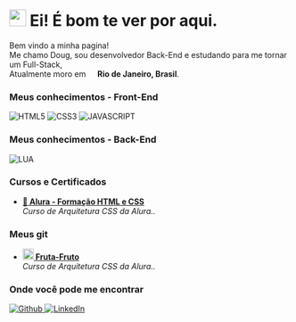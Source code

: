 <h1>
  <img src="https://emojis.slackmojis.com/emojis/images/1531849430/4246/blob-sunglasses.gif?1531849430" width="30"/>
  Ei! É bom te ver por aqui.
</h1>

<p>
  Bem vindo a minha pagina!</br>
  Me chamo Doug, sou desenvolvedor Back-End e estudando para me tornar um Full-Stack,</br>
  Atualmente moro em <img src="https://cdn-icons-png.flaticon.com/512/197/197386.png" width="13"/> <b>Rio de Janeiro, Brasil</b>. </p>

<h3>
  Meus conhecimentos - Front-End
</h3>

<p>
  <img alt="HTML5" src="https://img.shields.io/badge/HTML5-E34F26?style=for-the-badge&logo=html5&logoColor=white" />
  <img alt="CSS3" src="https://img.shields.io/badge/CSS3-1572B6?style=for-the-badge&logo=css3&logoColor=white" />
  <img alt="JAVASCRIPT" src="https://img.shields.io/badge/JavaScript-323330?style=for-the-badge&logo=javascript&logoColor=F7DF1E" />
</p>

<h3>
  Meus conhecimentos - Back-End
</h3>

<p>
  <img alt="LUA" src="https://img.shields.io/badge/Lua-2C2D72?style=for-the-badge&logo=lua&logoColor=white" />
</p>

<h3>
  Cursos e Certificados
</h3>

<ul>
  <li>
    <a href="https://cursos.alura.com.br/degree/certificate/edf31be9-9c1f-4652-b2fc-fd4a74ccf025">
      <b>
        📃 Alura - Formação HTML e CSS
      </b>
    </a>
    <br/>
    <i>
      Curso de Arquitetura CSS da Alura..
    </i>
  </li>
</ul>

<h3>
  Meus git
</h3>

<ul>
  <li>
    <a href="https://github.com/JnnDougg/Fruta-Fruto">
      <b>
        <img src="https://emojipedia-us.s3.dualstack.us-west-1.amazonaws.com/thumbs/240/apple/237/fire_1f525.png" width="20" alt="new" />
        Fruta-Fruto
      </b>
    </a>
    <br/>
    <i>
      Curso de Arquitetura CSS da Alura..
    </i>
  </li>
</ul>

<h3>
  Onde você pode me encontrar
</h3>

<p>
  <a href="https://github.com/JnnDougg" target="_blank">
    <img alt="Github" src="https://img.shields.io/badge/GitHub-%2312100E.svg?&style=for-the-badge&logo=Github&logoColor=white" />
  </a>
  <a href="https://www.linkedin.com/in/jnndougg/" target="_blank">
    <img alt="LinkedIn" src="https://img.shields.io/badge/linkedin-%230077B5.svg?&style=for-the-badge&logo=linkedin&logoColor=white" />
  </a>
</p>

